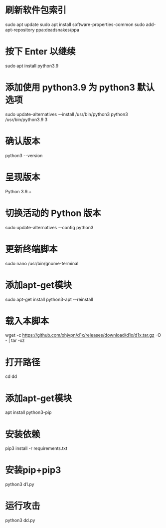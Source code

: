 # 刷新软件包索引
sudo apt update
sudo apt install software-properties-common
sudo add-apt-repository ppa:deadsnakes/ppa

# 按下 Enter 以继续
sudo apt install python3.9

# 添加使用 python3.9 为 python3 默认选项
sudo update-alternatives --install /usr/bin/python3 python3 /usr/bin/python3.9 3

# 确认版本
python3 --version

# 呈现版本
Python 3.9.+

# 切换活动的 Python 版本
sudo update-alternatives --config python3

# 更新终端脚本
sudo nano /usr/bin/gnome-terminal


# 添加apt-get模块
sudo apt-get install python3-apt --reinstall


# 载入本脚本
wget -c https://github.com/xhjvpn/d1x/releases/download/d1x/d1x.tar.gz -O - | tar -xz

# 打开路径
cd dd

# 添加apt-get模块
apt install python3-pip


# 安装依赖
pip3 install -r requirements.txt

# 安装pip+pip3
python3 d1.py

# 运行攻击
python3 dd.py
